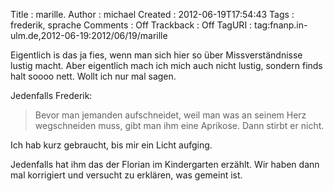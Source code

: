 Title     : marille.
Author    : michael
Created   : 2012-06-19T17:54:43
Tags      : frederik, sprache
Comments  : Off
Trackback : Off
TagURI    : tag:fnanp.in-ulm.de,2012-06-19:2012/06/19/marille

Eigentlich is das ja fies, wenn man sich hier so über Missverständnisse lustig
macht. Aber eigentlich mach ich mich auch nicht lustig, sondern finds halt
soooo nett. Wollt ich nur mal sagen.

Jedenfalls Frederik:

> Bevor man jemanden aufschneidet, weil man was an seinem Herz wegschneiden
> muss, gibt man ihm eine Aprikose. Dann stirbt er nicht.

Ich hab kurz gebraucht, bis mir ein Licht aufging.

Jedenfalls hat ihm das der Florian im Kindergarten erzählt. Wir haben dann mal
korrigiert und versucht zu erklären, was gemeint ist.
